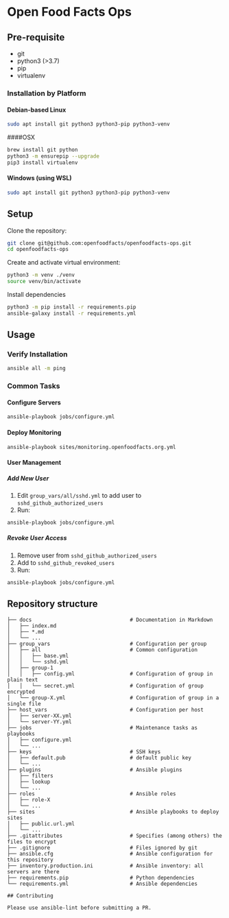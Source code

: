 

# Open Food Facts Ops

## Pre-requisite

* git
* python3 (>3.7)
* pip
* virtualenv

### Installation by Platform

#### Debian-based Linux
```bash
sudo apt install git python3 python3-pip python3-venv
```

####OSX
```bash
brew install git python
python3 -m ensurepip --upgrade
pip3 install virtualenv
```

#### Windows (using WSL)
```bash
sudo apt install git python3 python3-pip python3-venv   
```

## Setup

Clone the repository:
```bash
git clone git@github.com:openfoodfacts/openfoodfacts-ops.git
cd openfoodfacts-ops
```

Create and activate virtual environment:
```bash
python3 -m venv ./venv
source venv/bin/activate
```

Install dependencies
```bash
python3 -m pip install -r requirements.pip
ansible-galaxy install -r requirements.yml
```


## Usage


### Verify Installation
```bash
ansible all -m ping
```


### Common Tasks

#### Configure Servers
```bash
ansible-playbook jobs/configure.yml
```

#### Deploy Monitoring
```bash
ansible-playbook sites/monitoring.openfoodfacts.org.yml
```

#### User Management

##### Add New User
1. Edit `group_vars/all/sshd.yml` to add user to `sshd_github_authorized_users`
2. Run:
```bash
ansible-playbook jobs/configure.yml
```

##### Revoke User Access
1. Remove user from `sshd_github_authorized_users`
2. Add to `sshd_github_revoked_users`
3. Run:
```bash
ansible-playbook jobs/configure.yml
```



## Repository structure

```
├── docs                                # Documentation in Markdown
│   ├── index.md
│   ├── *.md
│   └── ...
├── group_vars                          # Configuration per group
│   ├── all                             # Common configuration
│   │   ├── base.yml
│   │   └── sshd.yml
│   ├── group-1
│   │   ├── config.yml                  # Configuration of group in plain text
│   │   └── secret.yml                  # Configuration of group encrypted
│   └── group-X.yml                     # Configuration of group in a single file
├── host_vars                           # Configuration per host
│   ├── server-XX.yml                   
│   └── server-YY.yml                   
├── jobs                                # Maintenance tasks as playbooks
│   ├── configure.yml
│   └── ...
├── keys                                # SSH keys
│   ├── default.pub                     # default public key
│   └── ... 
├── plugins                             # Ansible plugins
│   ├── filters
│   ├── lookup
│   └── ...
├── roles                               # Ansible roles
│   ├── role-X
│   └── ...
├── sites                               # Ansible playbooks to deploy sites
│   ├── public.url.yml
│   └── ...
├── .gitattributes                      # Specifies (among others) the files to encrypt
├── .gitignore                          # Files ignored by git
├── ansible.cfg                         # Ansible configuration for this repository
├── inventory.production.ini            # Ansible inventory: all servers are there
├── requirements.pip                    # Python dependencies
└── requirements.yml                    # Ansible dependencies

## Contributing

Please use ansible-lint before submitting a PR.
